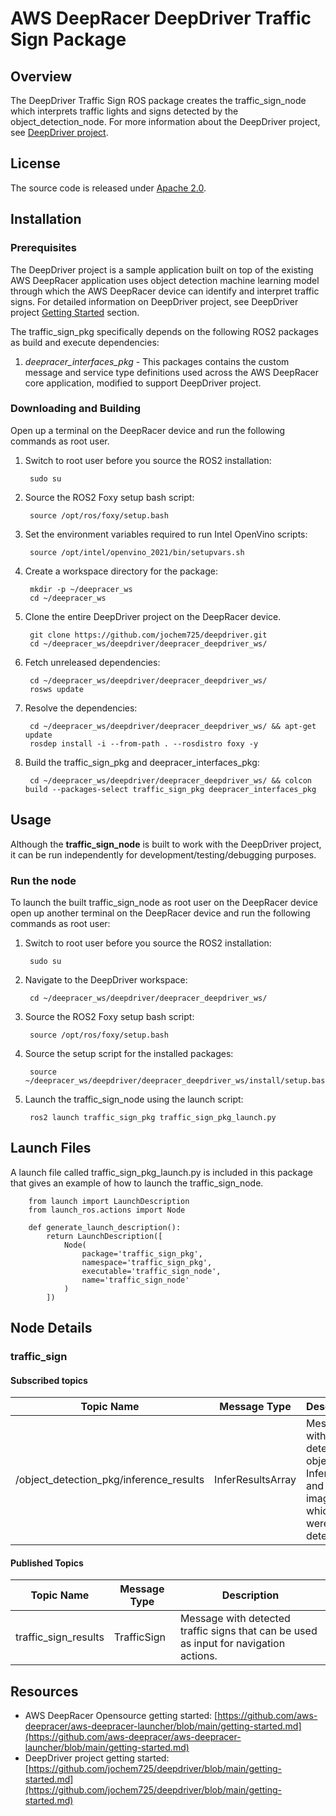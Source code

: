 # AWS DeepRacer DeepDriver Traffic Sign Package

## Overview

The DeepDriver Traffic Sign ROS package creates the traffic_sign_node which interprets traffic lights and signs detected by the object_detection_node. For more information about the DeepDriver project, see [DeepDriver project](https://github.com/jochem725/deepdriver).

## License

The source code is released under [Apache 2.0](https://aws.amazon.com/apache-2-0/).

## Installation

### Prerequisites

The DeepDriver project is a sample application built on top of the existing AWS DeepRacer application uses object detection machine learning model through which the AWS DeepRacer device can identify and interpret traffic signs. For detailed information on DeepDriver project, see DeepDriver project [Getting Started](https://github.com/jochem725/deepdriver/blob/main/getting-started.md) section.

The traffic_sign_pkg specifically depends on the following ROS2 packages as build and execute dependencies:

1. *deepracer_interfaces_pkg* - This packages contains the custom message and service type definitions used across the AWS DeepRacer core application, modified to support DeepDriver project.

### Downloading and Building

Open up a terminal on the DeepRacer device and run the following commands as root user.

1. Switch to root user before you source the ROS2 installation:

        sudo su

1. Source the ROS2 Foxy setup bash script:

        source /opt/ros/foxy/setup.bash 

1. Set the environment variables required to run Intel OpenVino scripts:

        source /opt/intel/openvino_2021/bin/setupvars.sh

1. Create a workspace directory for the package:

        mkdir -p ~/deepracer_ws
        cd ~/deepracer_ws

2. Clone the entire DeepDriver project on the DeepRacer device.

        git clone https://github.com/jochem725/deepdriver.git
        cd ~/deepracer_ws/deepdriver/deepracer_deepdriver_ws/

3. Fetch unreleased dependencies:

        cd ~/deepracer_ws/deepdriver/deepracer_deepdriver_ws/
        rosws update

4. Resolve the dependencies:

        cd ~/deepracer_ws/deepdriver/deepracer_deepdriver_ws/ && apt-get update
        rosdep install -i --from-path . --rosdistro foxy -y

5. Build the traffic_sign_pkg and deepracer_interfaces_pkg:

        cd ~/deepracer_ws/deepdriver/deepracer_deepdriver_ws/ && colcon build --packages-select traffic_sign_pkg deepracer_interfaces_pkg


## Usage

Although the **traffic_sign_node** is built to work with the DeepDriver project, it can be run independently for development/testing/debugging purposes.

### Run the node

To launch the built traffic_sign_node as root user on the DeepRacer device open up another terminal on the DeepRacer device and run the following commands as root user:

1. Switch to root user before you source the ROS2 installation:

        sudo su

2. Navigate to the DeepDriver workspace:

        cd ~/deepracer_ws/deepdriver/deepracer_deepdriver_ws/

3. Source the ROS2 Foxy setup bash script:

        source /opt/ros/foxy/setup.bash 

4. Source the setup script for the installed packages:

        source ~/deepracer_ws/deepdriver/deepracer_deepdriver_ws/install/setup.bash 

5. Launch the traffic_sign_node using the launch script:

        ros2 launch traffic_sign_pkg traffic_sign_pkg_launch.py

## Launch Files

A launch file called traffic_sign_pkg_launch.py is included in this package that gives an example of how to launch the traffic_sign_node.

        from launch import LaunchDescription
        from launch_ros.actions import Node

        def generate_launch_description():
            return LaunchDescription([
                Node(
                    package='traffic_sign_pkg',
                    namespace='traffic_sign_pkg',
                    executable='traffic_sign_node',
                    name='traffic_sign_node'
                )
            ])


## Node Details

### traffic_sign

#### Subscribed topics

| Topic Name | Message Type | Description |
|----------- | ------------ | ----------- |
|/object_detection_pkg/inference_results| InferResultsArray | Message with detected objects as InferResults and the image for which they were detected |

#### Published Topics

| Topic Name | Message Type | Description |
| ---------- | ------------ | ----------- |
|traffic_sign_results|TrafficSign|Message with detected traffic signs that can be used as input for navigation actions.|

## Resources

* AWS DeepRacer Opensource getting started: [https://github.com/aws-deepracer/aws-deepracer-launcher/blob/main/getting-started.md](https://github.com/aws-deepracer/aws-deepracer-launcher/blob/main/getting-started.md)
* DeepDriver project getting started: [https://github.com/jochem725/deepdriver/blob/main/getting-started.md](https://github.com/jochem725/deepdriver/blob/main/getting-started.md)